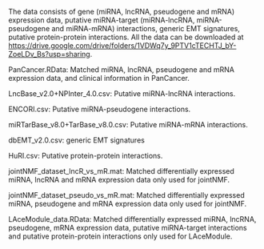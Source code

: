 The data consists of gene (miRNA, lncRNA, pseudogene and mRNA) expression data, putative miRNA-target (miRNA-lncRNA, miRNA-pseudogene and miRNA-mRNA) interactions, generic EMT signatures, putative protein-protein interactions. All the data can be downloaded at https://drive.google.com/drive/folders/1VDWq7y_9PTV1cTECHTJ_bY-ZoeLDv_Bs?usp=sharing.

PanCancer.RData: Matched miRNA, lncRNA, pseudogene and mRNA expression data, and clinical information in PanCancer.

LncBase_v2.0+NPInter_4.0.csv: Putative miRNA-lncRNA interactions.

ENCORI.csv: Putative miRNA-pseudogene interactions.

miRTarBase_v8.0+TarBase_v8.0.csv: Putative miRNA-mRNA interactions.

dbEMT_v2.0.csv: generic EMT signatures

HuRI.csv: Putative protein-protein interactions.

jointNMF_dataset_lncR_vs_mR.mat: Matched differentially expressed miRNA, lncRNA and mRNA expression data only used for jointNMF.

jointNMF_dataset_pseudo_vs_mR.mat: Matched differentially expressed miRNA, pseudogene and mRNA expression data only used for jointNMF.

LAceModule_data.RData: Matched differentially expressed miRNA, lncRNA, pseudogene, mRNA expression data, putative miRNA-target interactions and putative protein-protein interactions only used for LAceModule.

